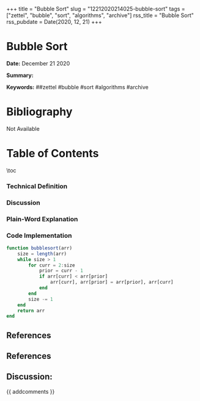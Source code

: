 +++
title = "Bubble Sort"
slug = "12212020214025-bubble-sort"
tags = ["zettel", "bubble", "sort", "algorithms", "archive"]
rss_title = "Bubble Sort"
rss_pubdate = Date(2020, 12, 21)
+++



Bubble Sort
=========

**Date:** December 21 2020

**Summary:** 

**Keywords:** ##zettel #bubble #sort #algorithms #archive

Bibliography
==========

Not Available

Table of Contents
=========

\toc

### Technical Definition

### Discussion

### Plain-Word Explanation

### Code Implementation

```julia
function bubblesort(arr)
    size = length(arr)
    while size > 1
        for curr = 2:size
            prior = curr - 1
            if arr[curr] < arr[prior]
                arr[curr], arr[prior] = arr[prior], arr[curr]
            end
        end
        size -= 1
    end
    return arr
end
```

## References

## References
## Discussion: 

{{ addcomments }}
